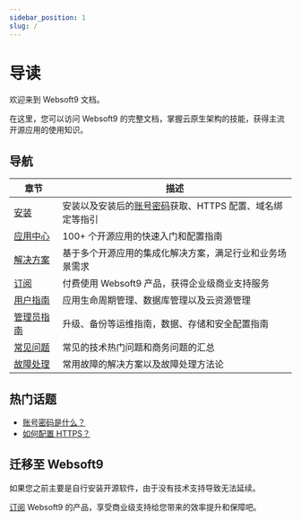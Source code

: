 ```yaml
---
sidebar_position: 1
slug: /
---
```


# 导读

欢迎来到 Websoft9 文档。

在这里，您可以访问 Websoft9 的完整文档，掌握云原生架构的技能，获得主流开源应用的使用知识。  

## 导航

| 章节              | 描述                                                     |
| ----------------- | -------------------------------------------------------- |
| [安装](./install) | 安装以及安装后的[账号密码](./user/credentials)获取、HTTPS 配置、域名绑定等指引 |
| [应用中心](./apps) |  100+ 个开源应用的快速入门和配置指南  |
| [解决方案](./solution)  |    基于多个开源应用的集成化解决方案，满足行业和业务场景需求  |
| [订阅](./subscription)   |  付费使用 Websoft9 产品，获得企业级商业支持服务 |
| [用户指南](./administrator)   |  应用生命周期管理、数据库管理以及云资源管理  |
| [管理员指南](./administrator)   |  升级、备份等运维指南，数据、存储和安全配置指南  |
| [常见问题](./troubleshooting)        |    常见的技术热门问题和商务问题的汇总    |
| [故障处理](./troubleshooting)        |    常用故障的解决方案以及故障处理方法论    |

## 热门话题

* [账号密码是什么？](./user/credentials)
* [如何配置 HTTPS？](./administrator/domain_https)

## 迁移至 Websoft9

如果您之前主要是自行安装开源软件，由于没有技术支持导致无法延续。  

[订阅](./subscription/buy) Websoft9 的产品，享受商业级支持给您带来的效率提升和保障吧。  
